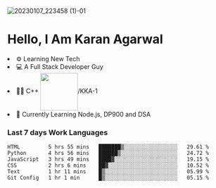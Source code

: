 ![20230107_223458 (1)-01](https://user-images.githubusercontent.com/85556603/212357966-4002f7aa-471b-4b3c-923d-f2b0d543cad5.jpeg)


<h1>Hello, I Am Karan Agarwal</h1>
<li>⚙ Learning New Tech</li>
<li>💻 A Full Stack Developer Guy</li>
<li>👨‍💻 C++ <img align="center" width="85" src="https://img.shields.io/badge/-LeetCode-FFA116?style=for-the-badge&logo=LeetCode&logoColor=black"/>/KKA-1</li> 
<li>🙌 Currently Learning Node.js, DP900 and DSA</li>  

<h3>Last 7 days Work Languages </h3> 
 
<!--START_SECTION:waka-->

```text
HTML         5 hrs 55 mins   ███████▒░░░░░░░░░░░░░░░░░   29.61 %
Python       4 hrs 56 mins   ██████▒░░░░░░░░░░░░░░░░░░   24.72 %
JavaScript   3 hrs 49 mins   ████▓░░░░░░░░░░░░░░░░░░░░   19.15 %
CSS          2 hrs 6 mins    ██▓░░░░░░░░░░░░░░░░░░░░░░   10.52 %
Text         1 hr 11 mins    █▒░░░░░░░░░░░░░░░░░░░░░░░   05.99 %
Git Config   1 hr 1 min      █▒░░░░░░░░░░░░░░░░░░░░░░░   05.15 %
```

<!--END_SECTION:waka-->
